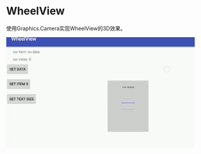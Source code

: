 # WheelView
使用Graphics.Camera实现WheelView的3D效果。

![image](https://github.com/UI-Animation-Chen/WheelView/blob/master/GIF/wheelView.gif)
